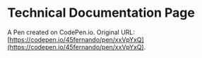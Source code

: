 # Technical Documentation Page

A Pen created on CodePen.io. Original URL: [https://codepen.io/45fernando/pen/xxVpYxQ](https://codepen.io/45fernando/pen/xxVpYxQ).


